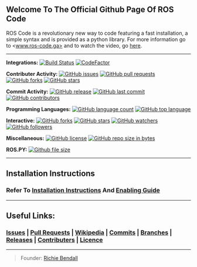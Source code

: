 ## Welcome To The Official Github Page Of ROS Code
ROS Code is a revolutionary new way to code featuring a fast installation, a simple syntax and is provided as a python library. For more information go to <www.ros-code.ga> and to watch the video, go [here](https://www.ros-code.ga/Watch).
___

**Integrations:**
[![Build Status](https://travis-ci.org/Richienb/ROS-Code.svg?branch=master)](https://travis-ci.org/Richienb/ROS-Code) [![CodeFactor](https://www.codefactor.io/repository/github/richienb/ros-code/badge)](https://www.codefactor.io/repository/github/richienb/ros-code)

**Contributer Activity:**
[![GitHub issues](https://img.shields.io/github/issues/Richienb/ROS-Code.svg)](https://github.com/Richienb/ROS-Code/issues) [![GitHub pull requests](https://img.shields.io/github/issues-pr/Richienb/ROS-Code.svg)](https://github.com/Richienb/ROS-Code/pulls) [![GitHub forks](https://img.shields.io/github/forks/Richienb/ROS-Code.svg)](https://github.com/Richienb/ROS-Code/network) [![GitHub stars](https://img.shields.io/github/stars/Richienb/ROS-Code.svg)](https://github.com/Richienb/ROS-Code/stargazers) 

**Commit Activity:**
[![GitHub release](https://img.shields.io/github/release/Richienb/ROS-Code.svg)](https://github.com/Richienb/ROS-Code/releases) [![GitHub last commit](https://img.shields.io/github/last-commit/Richienb/ROS-Code.svg)](https://github.com/Richienb/ROS-Code/commits/master) [![GitHub contributors](https://img.shields.io/github/contributors/Richienb/ROS-Code.svg)](https://github.com/Richienb/ROS-Code/graphs/contributors) 

**Programming Languages:**
[![GitHub language count](https://img.shields.io/github/languages/count/Richienb/ROS-Code.svg)](https://github.com/Richienb/ROS-Code/search?l=Python) [![GitHub top language](https://img.shields.io/github/languages/top/Richienb/ROS-Code.svg)](https://github.com/Richienb/ROS-Code/search?l=Python)

**Interactive:**
[![GitHub forks](https://img.shields.io/github/forks/Richienb/ROS-Code.svg?style=social&label=Fork)]() [![GitHub stars](https://img.shields.io/github/stars/Richienb/ROS-Code.svg?style=social&label=Stars)]() [![GitHub watchers](https://img.shields.io/github/watchers/Richienb/ROS-Code.svg?style=social&label=Watch)]() [![GitHub followers](https://img.shields.io/github/followers/Richienb.svg?style=social&label=Follow)]()

**Miscellaneous:**
[![GitHub license](https://img.shields.io/github/license/Richienb/ROS-Code.svg)](https://github.com/Richienb/ROS-Code/blob/master/LICENSE) [![GitHub repo size in bytes](https://img.shields.io/github/repo-size/Richienb/ROS-Code.svg)](https://github.com/Richienb/ROS-Code)

**ROS.PY:**
[![Github file size](https://img.shields.io/github/size/Richienb/ROS-Code/ros.py.svg)](https://github.com/Richienb/ROS-Code/edit/master/ros.py)

___

## Installation Instructions
### Refer To [Installation Instructions](https://github.com/Richienb/ROS-Code/wiki/Installation) And [Enabling Guide](https://github.com/Richienb/ROS-Code/wiki/Enable)
___

## Useful Links:
### [Issues](https://github.com/richienb/ros-code/issues) | [Pull Requests](https://github.com/Richienb/ROS-Code/pulls) | [Wikipedia](https://github.com/Richienb/ROS-Code/wiki) | [Commits](https://github.com/Richienb/ROS-Code/commits) | [Branches](https://github.com/Richienb/ROS-Code/branches) | [Releases](https://github.com/Richienb/ROS-Code/releases) | [Contributers](https://github.com/Richienb/ROS-Code/graphs/contributors) | [Licence](https://github.com/Richienb/ROS-Code/blob/master/LICENSE)

___

> Founder: [Richie Bendall](https://www.richie-bendall.ml)
